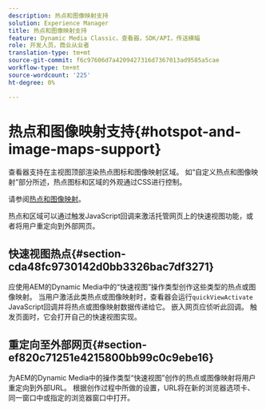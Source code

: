 ```yaml
---
description: 热点和图像映射支持
solution: Experience Manager
title: 热点和图像映射支持
feature: Dynamic Media Classic，查看器，SDK/API，传送横幅
role: 开发人员，商业从业者
translation-type: tm+mt
source-git-commit: f6c97606d7a4209427316d7367013ad9585a5cae
workflow-type: tm+mt
source-wordcount: '225'
ht-degree: 0%

---
```



# 热点和图像映射支持{#hotspot-and-image-maps-support}

查看器支持在主视图顶部渲染热点图标和图像映射区域。 如“自定义热点和图像映射”部分所述，热点图标和区域的外观通过CSS进行控制。

请参阅[热点和图像映射](../../c-html5-aem-asset-viewers/c-html5-aem-carousel/c-html5-aem-carousel-customizingviewer/r-html5-aem-carousel-customize-hotspots-imagemaps.md#reference-2ac3cc414ef2467390bf53145f1d8d74)。

热点和区域可以通过触发JavaScript回调来激活托管网页上的快速视图功能，或者将用户重定向到外部网页。

## 快速视图热点{#section-cda48fc9730142d0bb3326bac7df3271}

应使用AEM的Dynamic Media中的“快速视图”操作类型创作这些类型的热点或图像映射。 当用户激活此类热点或图像映射时，查看器会运行`quickViewActivate` JavaScript回调并将热点或图像映射数据传递给它。 嵌入网页应侦听此回调。 触发页面时，它会打开自己的快速视图实现。

## 重定向至外部网页{#section-ef820c71251e4215800bb99c0c9ebe16}

为AEM的Dynamic Media中的操作类型“快速视图”创作的热点或图像映射将用户重定向到外部URL。 根据创作过程中所做的设置，URL将在新的浏览器选项卡、同一窗口中或指定的浏览器窗口中打开。
